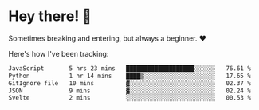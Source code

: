 # Hey there! 👋
Sometimes breaking and entering, but always a beginner. ❤️

Here's how I've been tracking:
<!--START_SECTION:waka-->

```txt
JavaScript       5 hrs 23 mins   ███████████████████░░░░░░   76.61 %
Python           1 hr 14 mins    ████▒░░░░░░░░░░░░░░░░░░░░   17.65 %
GitIgnore file   10 mins         ▓░░░░░░░░░░░░░░░░░░░░░░░░   02.37 %
JSON             9 mins          ▓░░░░░░░░░░░░░░░░░░░░░░░░   02.24 %
Svelte           2 mins          ░░░░░░░░░░░░░░░░░░░░░░░░░   00.53 %
```

<!--END_SECTION:waka-->
